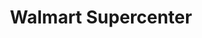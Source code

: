 ---
title: "Walmart Supercenter"
url: /rockford/walmart-supercenter-northridge-drive/
shop: Supermarkt
---